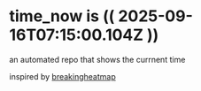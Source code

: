 # time_now is (( 2025-09-16T07:15:00.104Z ))

an automated repo that shows the currnent time

inspired by [breakingheatmap](https://github.com/breakingheatmap/breakingheatmap)